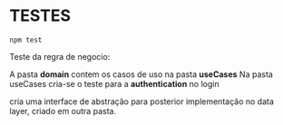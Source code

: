 # TESTES

`npm test`

Teste da regra de negocio:

A pasta **domain** contem os casos de uso na pasta **useCases**
Na pasta useCases cria-se o teste para a **authentication** no login

cria uma interface de abstração para posterior implementação no data layer, criado em outra pasta.


